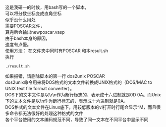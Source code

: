 这是我研一的时候，用bash写的一个脚本，   
可以将分数坐标变成直角坐标   
似乎没什么用处   
需要POSCAR文件，  
算完后会输出newposcar.vasp  
由于bash本身的原因，  
速度有点慢。  
使用方法： 在文件夹中同时有POSCAR 和本result.sh  
执行  
```
./result.sh
```
如果报错，请删除脚本的第一行  dos2unix POSCAR   
dos2unix命令用来将DOS格式的文本文件转换成UNIX格式的（DOS/MAC to UNIX text file format converter）。   
DOS下的文本文件是以\r\n作为断行标志的，表示成十六进制就是0D 0A。而Unix下的文本文件是以\n作为断行标志的，表示成十六进制就是0A。  
  DOS格式的文本文件在Linux底下，用较低版本的vi打开时行尾会显示^M，而且很多命令都无法很好的处理这种格式的文件  
各个平台使用的文本编码规范不同，导致了同一文本在不同平台中显示不同
